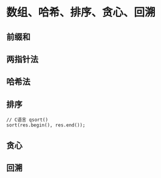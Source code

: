# 数组、哈希、排序、贪心、回溯

## 前缀和

## 两指针法

## 哈希法

## 排序
```
// C语言 qsort()
sort(res.begin(), res.end());
```

## 贪心

## 回溯